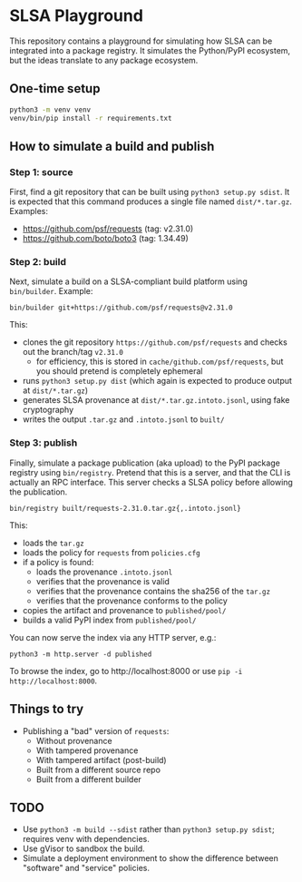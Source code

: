 # SLSA Playground

This repository contains a playground for simulating how SLSA can be integrated
into a package registry. It simulates the Python/PyPI ecosystem, but the ideas
translate to any package ecosystem.

## One-time setup

```bash
python3 -m venv venv
venv/bin/pip install -r requirements.txt
```

## How to simulate a build and publish

### Step 1: source

First, find a git repository that can be built using `python3 setup.py sdist`.
It is expected that this command produces a single file named `dist/*.tar.gz`.
Examples:

-   https://github.com/psf/requests (tag: v2.31.0)
-   https://github.com/boto/boto3 (tag: 1.34.49)

### Step 2: build

Next, simulate a build on a SLSA-compliant build platform using `bin/builder`.
Example:

```
bin/builder git+https://github.com/psf/requests@v2.31.0
```

This:

-   clones the git repository `https://github.com/psf/requests` and checks out
    the branch/tag `v2.31.0`
    -   for efficiency, this is stored in `cache/github.com/psf/requests`, but
        you should pretend is completely ephemeral
-   runs `python3 setup.py dist` (which again is expected to produce output at
    `dist/*.tar.gz`)
-   generates SLSA provenance at `dist/*.tar.gz.intoto.jsonl`, using fake
    cryptography
-   writes the output `.tar.gz` and `.intoto.jsonl` to `built/`

### Step 3: publish

Finally, simulate a package publication (aka upload) to the PyPI package
registry using `bin/registry`. Pretend that this is a server, and that the CLI
is actually an RPC interface. This server checks a SLSA policy before allowing
the publication.

```
bin/registry built/requests-2.31.0.tar.gz{,.intoto.jsonl}
```

This:

-   loads the `tar.gz`
-   loads the policy for `requests` from `policies.cfg`
-   if a policy is found:
    -   loads the provenance `.intoto.jsonl`
    -   verifies that the provenance is valid
    -   verifies that the provenance contains the sha256 of the `tar.gz`
    -   verifies that the provenance conforms to the policy
-   copies the artifact and provenance to `published/pool/`
-   builds a valid PyPI index from `published/pool/`

You can now serve the index via any HTTP server, e.g.:

```
python3 -m http.server -d published
```

To browse the index, go to http://localhost:8000 or use `pip -i
http://localhost:8000`.

## Things to try

-   Publishing a "bad" version of `requests`:
    -   Without provenance
    -   With tampered provenance
    -   With tampered artifact (post-build)
    -   Built from a different source repo
    -   Built from a different builder

## TODO

-   Use `python3 -m build --sdist` rather than `python3 setup.py sdist`;
    requires venv with dependencies.
-   Use gVisor to sandbox the build.
-   Simulate a deployment environment to show the difference between "software"
    and "service" policies.
